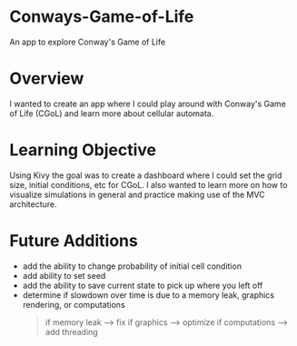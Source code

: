 # Conways-Game-of-Life
An app to explore Conway's Game of Life 

# Overview
I wanted to create an app where I could play around with Conway's Game of Life (CGoL) and learn more about cellular automata.

# Learning Objective
Using Kivy the goal was to create a dashboard where I could set the grid size, initial conditions, etc for CGoL. I also
wanted to learn more on how to visualize simulations in general and practice making use of the MVC architecture. 

# Future Additions
- add the ability to change probability of initial cell condition
- add ability to set seed
- add the ability to save current state to pick up where you left off
- determine if slowdown over time is due to a memory leak, graphics rendering, or computations
    > if memory leak --> fix
    > if graphics --> optimize
    > if computations --> add threading
